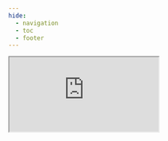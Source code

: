 ```yaml
---
hide:
  - navigation
  - toc
  - footer
---
```


<style> .md-main__inner.md-grid { margin-top: 0 !important; } .md-typeset h1, .md-content__button { display: none; } </style>

<iframe
  src="https://docs.getgrist.com/doc/gSscJkc5Rb1Rw45gh1o1Yc/p/5"
  class="iframestyle" 
  >
</iframe>

